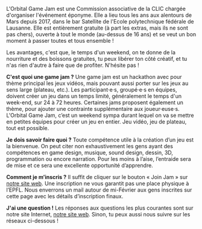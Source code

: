 L'Orbital Game Jam est une Commission associative de la CLIC chargée d'organiser l'événement éponyme. Elle a lieu tous les ans aux alentours de Mars depuis 2017, dans le bar Satellite de l'Ecole polytechnique fédérale de Lausanne. Elle est entièrement gratuite (à part les extras, mais ils ne sont pas chers), ouverte à tout le monde (au-dessus de 16 ans) et se veut un bon moment à passer toutes et tous ensemble !

Les avantages, c'est que, le temps d'un weekend, on te donne de la nourriture et des boissons gratuites, tu peux libérer ton côté créatif, et tu n'as rien d'autre à faire que de profiter. N'hésite pas !

**C'est quoi une game jam ?**
Une game jam est un hackathon avec pour thème principal les jeux vidéos, mais pouvant aussi porter sur les jeux au sens large (plateau, etc.). Les participant·e·s, groupé·e·s en équipes, doivent créer un jeu dans un temps limité, généralement le temps d'un week-end, sur 24 à 72 heures. Certaines jams proposent également un thème, pour ajouter une contrainte supplémentaire aux joueur·euse·s. L'Orbital Game Jam, c’est un weekend sympa durant lequel on va se mettre en petites équipes pour créer un jeu en entier. Jeu vidéo, jeu de plateau, tout est possible.

**Je dois savoir faire quoi ?**
Toute compétence utile à la création d’un jeu est la bienvenue. On peut citer non exhaustivement les gens ayant des compétences en game design, musique, sound design, dessin, 3D, programmation ou encore narration. Pour les moins à l’aise, l’entraide sera de mise et ce sera une excellente opportunité d’apprendre.

**Comment je m’inscris ?** 
Il suffit de cliquer sur le bouton « Join Jam » sur [notre site web](https://orbital-game-jam.ch). Une inscription ne vous garantit pas une place physique à l’EPFL. Nous enverrons un mail autour de mi-Février aux gens inscrites sur cette page avec les détails d’inscription finaux.

**J'ai une question !**
Les réponses aux questions les plus courantes sont sur notre site Internet, [notre site web](https://orbital-game-jam.ch). Sinon, tu peux aussi nous suivre sur les réseaux ci-dessous !